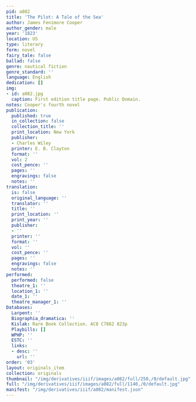 ```yaml
---
pid: a082
title: 'The Pilot: A Tale of the Sea'
author: James Fenimore Cooper
author_gender: male
year: '1823'
location: US
type: literary
form: novel
fairy_tale: false
ballad: false
genre: nautical fiction
genre_standard: ''
language: English
dedication: []
img:
- id: a082.jpg
  caption: First edition title page. Public Domain.
notes: Cooper's fourth novel
publication:
  published: true
  in_collection: false
  collection_title: ''
  print_location: New York
  publisher:
  - Charles Wiley
  printer: E. B. Clayton
  format: ''
  vol: 2
  cost_pence: ''
  pages: ''
  engravings: false
  notes: ''
translation:
  is: false
  original_language: ''
  translator: ''
  title: ''
  print_location: ''
  print_year: ''
  publisher:
  - ''
  printer: ''
  format: ''
  vol: ''
  cost_pence: ''
  pages: ''
  engravings: false
  notes: ''
performed:
  performed: false
  theatre_1: ''
  location_1: ''
  date_1: ''
  theatre_manager_1: ''
Databases:
  Larpent: ''
  Biographia_dramatica: ''
  Kislak: Rare Book Collection. AC8 C7862 823p
  Playbills: []
  WPHP: ''
  ESTC: ''
  links:
  - desc: ''
    url: ''
order: '03'
layout: originals_item
collection: originals
thumbnail: "/img/derivatives/iiif/images/a082/full/250,/0/default.jpg"
full: "/img/derivatives/iiif/images/a082/full/1140,/0/default.jpg"
manifest: "/img/derivatives/iiif/a082/manifest.json"
---
```

